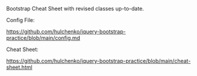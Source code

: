 Bootstrap Cheat Sheet with revised classes up-to-date.

Config File:

https://github.com/hulchenko/jquery-bootstrap-practice/blob/main/config.md

Cheat Sheet:

https://github.com/hulchenko/jquery-bootstrap-practice/blob/main/cheat-sheet.html

